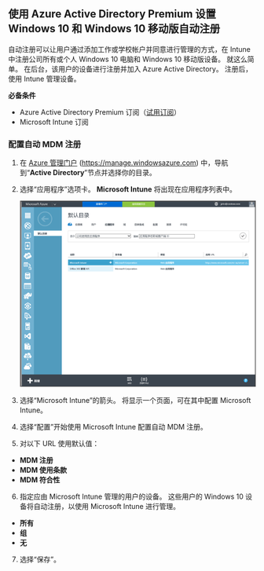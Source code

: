 ## <a name="set-up-windows-10-and-windows-10-mobile-automatic-enrollment-with-azure-active-directory-premium"></a>使用 Azure Active Directory Premium 设置 Windows 10 和 Windows 10 移动版自动注册

自动注册可以让用户通过添加工作或学校帐户并同意进行管理的方式，在 Intune 中注册公司所有或个人 Windows 10 电脑和 Windows 10 移动版设备。 就这么简单。 在后台，该用户的设备进行注册并加入 Azure Active Directory。 注册后，使用 Intune 管理设备。

**必备条件**
- Azure Active Directory Premium 订阅（[试用订阅](http://go.microsoft.com/fwlink/?LinkID=816845)）
- Microsoft Intune 订阅


### <a name="configure-automatic-mdm-enrollment"></a>配置自动 MDM 注册

1. 在 [Azure 管理门户](https://manage.windowsazure.com) (https://manage.windowsazure.com) 中，导航到“**Active Directory**”节点并选择你的目录。

2. 选择“应用程序”选项卡。 **Microsoft Intune** 将出现在应用程序列表中。

    ![使用 Microsoft Intune 的 Azure AD 应用](../media/aad-intune-app.png)

3. 选择“Microsoft Intune”的箭头。 将显示一个页面，可在其中配置 Microsoft Intune。

4. 选择“配置”开始使用 Microsoft Intune 配置自动 MDM 注册。

5. 对以下 URL 使用默认值：

  - **MDM 注册**
  - **MDM 使用条款** 
  - **MDM 符合性**

6.  指定应由 Microsoft Intune 管理的用户的设备。 这些用户的 Windows 10 设备将自动注册，以使用 Microsoft Intune 进行管理。

  - **所有**
  - **组**
  - **无**

7. 选择“保存”。
